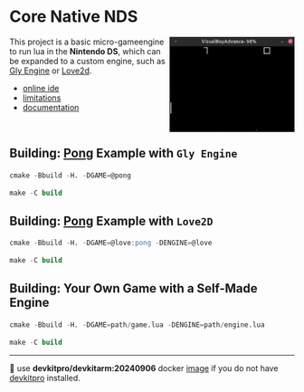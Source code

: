 # Core Native NDS

[<img align="right" height="168px" src="https://raw.githubusercontent.com/RodrigoDornelles/RodrigoDornelles/refs/heads/master/media/pong-gba-gly-engine.gif">](#core-native-nds)

This project is a basic micro-gameengine to run lua in the **Nintendo DS**,
which can be expanded to a custom engine, such as [Gly Engine](https://github.com/gamelly/gly-engine) or [Love2d](https://github.com/gamelly/love-engine).

 * [online ide](https://playground.gamely.com.br)
 * [limitations](https://docs.gamely.com.br/limits#limits-in-nintendo-ds)
 * [documentation](https://docs.gamely.com.br/group__nintendo)

<br/>

## Building: [Pong](https://github.com/gamelly/gly-engine/blob/main/samples/pong/game.lua) Example with `Gly Engine`

```sql
cmake -Bbuild -H. -DGAME=@pong
```

```sql
make -C build
```

## Building: [Pong](https://github.com/gamelly/love-engine/blob/main/samples/pong/main.lua) Example with `Love2D`

```sql
cmake -Bbuild -H. -DGAME=@love:pong -DENGINE=@love
```

```sql
make -C build
```

## Building: Your Own Game with a Self-Made Engine

```sql
cmake -Bbuild -H. -DGAME=path/game.lua -DENGINE=path/engine.lua
```

```sql
make -C build
```

---

:whale: use **devkitpro/devkitarm:20240906** docker [image](https://hub.docker.com/r/devkitpro/devkitarm) if you do not have [devkitpro](https://devkitpro.org/wiki/devkitPro_pacman) installed.
